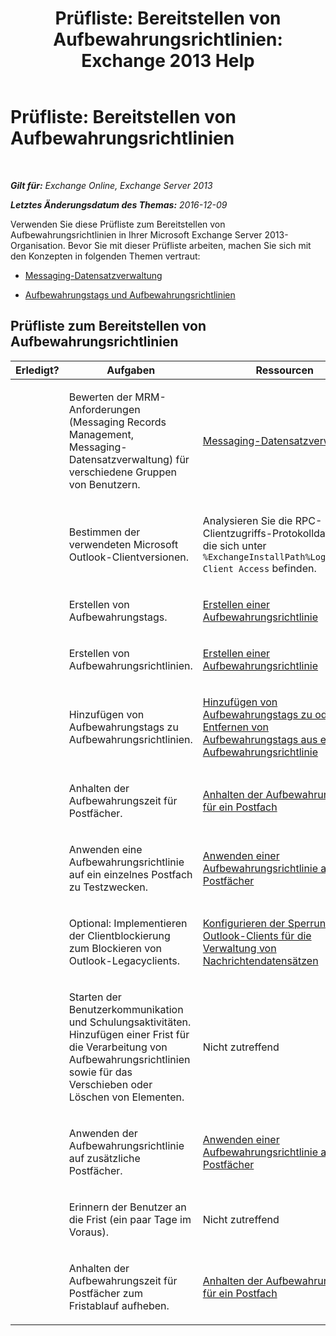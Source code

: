 ﻿---
title: 'Prüfliste: Bereitstellen von Aufbewahrungsrichtlinien: Exchange 2013 Help'
TOCTitle: 'Prüfliste: Bereitstellen von Aufbewahrungsrichtlinien'
ms:assetid: 59e299fd-b6a8-48f5-88ae-dc20dbe32e90
ms:mtpsurl: https://technet.microsoft.com/de-de/library/Ee364743(v=EXCHG.150)
ms:contentKeyID: 50475715
ms.date: 04/24/2018
mtps_version: v=EXCHG.150
ms.translationtype: HT
---

# Prüfliste: Bereitstellen von Aufbewahrungsrichtlinien

 

_**Gilt für:** Exchange Online, Exchange Server 2013_

_**Letztes Änderungsdatum des Themas:** 2016-12-09_

Verwenden Sie diese Prüfliste zum Bereitstellen von Aufbewahrungsrichtlinien in Ihrer Microsoft Exchange Server 2013-Organisation. Bevor Sie mit dieser Prüfliste arbeiten, machen Sie sich mit den Konzepten in folgenden Themen vertraut:

  - [Messaging-Datensatzverwaltung](https://technet.microsoft.com/de-de/library/Dd335093(v=EXCHG.150))

  - [Aufbewahrungstags und Aufbewahrungsrichtlinien](https://technet.microsoft.com/de-de/library/Dd297955(v=EXCHG.150))

## Prüfliste zum Bereitstellen von Aufbewahrungsrichtlinien


<table>
<colgroup>
<col style="width: 33%" />
<col style="width: 33%" />
<col style="width: 33%" />
</colgroup>
<thead>
<tr class="header">
<th>Erledigt?</th>
<th>Aufgaben</th>
<th>Ressourcen</th>
</tr>
</thead>
<tbody>
<tr class="odd">
<td><p> </p></td>
<td><p>Bewerten der MRM-Anforderungen (Messaging Records Management, Messaging-Datensatzverwaltung) für verschiedene Gruppen von Benutzern.</p></td>
<td><p><a href="https://docs.microsoft.com/de-de/exchange/security-and-compliance/messaging-records-management/messaging-records-management">Messaging-Datensatzverwaltung</a></p></td>
</tr>
<tr class="even">
<td><p><strong> </strong></p></td>
<td><p>Bestimmen der verwendeten Microsoft Outlook-Clientversionen.</p></td>
<td><p>Analysieren Sie die RPC-Clientzugriffs-Protokolldateien, die sich unter <code>%ExchangeInstallPath%Logging\RPC Client Access</code> befinden.</p></td>
</tr>
<tr class="odd">
<td><p> </p></td>
<td><p>Erstellen von Aufbewahrungstags.</p></td>
<td><p><a href="https://docs.microsoft.com/de-de/exchange/security-and-compliance/messaging-records-management/create-a-retention-policy">Erstellen einer Aufbewahrungsrichtlinie</a></p></td>
</tr>
<tr class="even">
<td><p><strong> </strong></p></td>
<td><p>Erstellen von Aufbewahrungsrichtlinien.</p></td>
<td><p><a href="https://docs.microsoft.com/de-de/exchange/security-and-compliance/messaging-records-management/create-a-retention-policy">Erstellen einer Aufbewahrungsrichtlinie</a></p></td>
</tr>
<tr class="odd">
<td><p> </p></td>
<td><p>Hinzufügen von Aufbewahrungstags zu Aufbewahrungsrichtlinien.</p></td>
<td><p><a href="https://docs.microsoft.com/de-de/exchange/security-and-compliance/messaging-records-management/add-or-remove-retention-tags">Hinzufügen von Aufbewahrungstags zu oder Entfernen von Aufbewahrungstags aus einer Aufbewahrungsrichtlinie</a></p></td>
</tr>
<tr class="even">
<td><p><strong> </strong></p></td>
<td><p>Anhalten der Aufbewahrungszeit für Postfächer.</p></td>
<td><p><a href="https://docs.microsoft.com/de-de/exchange/security-and-compliance/messaging-records-management/mailbox-retention-hold">Anhalten der Aufbewahrungszeit für ein Postfach</a></p></td>
</tr>
<tr class="odd">
<td><p> </p></td>
<td><p>Anwenden eine Aufbewahrungsrichtlinie auf ein einzelnes Postfach zu Testzwecken.</p></td>
<td><p><a href="apply-a-retention-policy-to-mailboxes-exchange-2013-help.md">Anwenden einer Aufbewahrungsrichtlinie auf Postfächer</a></p></td>
</tr>
<tr class="even">
<td><p><strong> </strong></p></td>
<td><p>Optional: Implementieren der Clientblockierung zum Blockieren von Outlook-Legacyclients.</p></td>
<td><p><a href="configure-outlook-client-blocking-exchange-2013-help.md">Konfigurieren der Sperrung von Outlook-Clients für die Verwaltung von Nachrichtendatensätzen</a></p></td>
</tr>
<tr class="odd">
<td><p> </p></td>
<td><p>Starten der Benutzerkommunikation und Schulungsaktivitäten. Hinzufügen einer Frist für die Verarbeitung von Aufbewahrungsrichtlinien sowie für das Verschieben oder Löschen von Elementen.</p></td>
<td><p>Nicht zutreffend</p></td>
</tr>
<tr class="even">
<td><p><strong> </strong></p></td>
<td><p>Anwenden der Aufbewahrungsrichtlinie auf zusätzliche Postfächer.</p></td>
<td><p><a href="apply-a-retention-policy-to-mailboxes-exchange-2013-help.md">Anwenden einer Aufbewahrungsrichtlinie auf Postfächer</a></p></td>
</tr>
<tr class="odd">
<td><p> </p></td>
<td><p>Erinnern der Benutzer an die Frist (ein paar Tage im Voraus).</p></td>
<td><p>Nicht zutreffend</p></td>
</tr>
<tr class="even">
<td><p><strong> </strong></p></td>
<td><p>Anhalten der Aufbewahrungszeit für Postfächer zum Fristablauf aufheben.</p></td>
<td><p><a href="https://docs.microsoft.com/de-de/exchange/security-and-compliance/messaging-records-management/mailbox-retention-hold">Anhalten der Aufbewahrungszeit für ein Postfach</a></p></td>
</tr>
</tbody>
</table>

